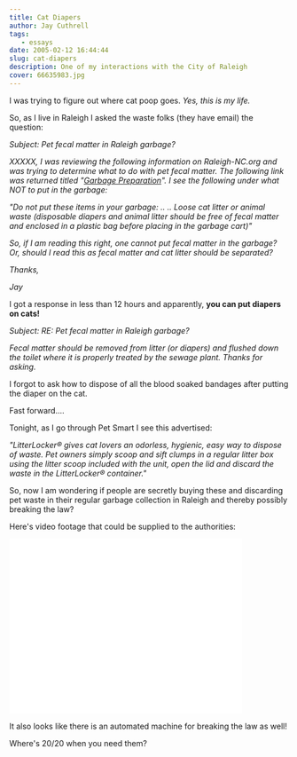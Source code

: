 ```yaml
---
title: Cat Diapers
author: Jay Cuthrell
tags:
   - essays
date: 2005-02-12 16:44:44
slug: cat-diapers
description: One of my interactions with the City of Raleigh
cover: 66635983.jpg
---
```

I was trying to figure out where cat poop goes. *Yes, this is my life.*

So, as I live in Raleigh I asked the waste folks (they have email) the question:

*Subject: Pet fecal matter in Raleigh garbage?*

*XXXXX,
I was reviewing the following information on Raleigh-NC.org and was trying to determine what to do with pet fecal matter. The following link was returned titled "[Garbage Preparation](http://www.raleighnc.gov/portal/server.pt/gateway/PTARGS_0_306_202_0_43/http;/pt03/dig_web_content/category/Resident/Garbage_and_Recycling/Garbage/Cat-1C-20041201-125830-Garbage_Preparation.html)".
I see the following under what NOT to put in the garbage:*

*"Do not put these items in your garbage:
..
..
Loose cat litter or animal waste (disposable diapers and animal litter should be free of fecal matter and enclosed in a plastic bag before placing in the garbage cart)"*

*So, if I am reading this right, one cannot put fecal matter in the garbage? Or, should I read this as fecal matter and cat litter should be separated?*

*Thanks,*

*Jay*

I got a response in less than 12 hours and apparently, **you can put diapers on cats!**

*Subject: RE: Pet fecal matter in Raleigh garbage?*

*Fecal matter should be removed from litter (or diapers) and flushed down the toilet where it is properly treated by the sewage plant. Thanks for asking.*

I forgot to ask how to dispose of all the blood soaked bandages after putting the diaper on the cat.

Fast forward....

Tonight, as I go through Pet Smart I see this advertised:

*"LitterLocker® gives cat lovers an odorless, hygienic, easy way to dispose of waste. Pet owners simply scoop and sift clumps in a regular litter box using the litter scoop included with the unit, open the lid and discard the waste in the LitterLocker® container."*

So, now I am wondering if people are secretly buying these and discarding pet waste in their regular garbage collection in Raleigh and thereby possibly breaking the law?

Here's video footage that could be supplied to the authorities:

<iframe width="420" height="315" src="//www.youtube.com/embed/eLgPdYDeoRg" frameborder="0" allowfullscreen></iframe>

It also looks like there is an automated machine for breaking the law as well!

Where's 20/20 when you need them?